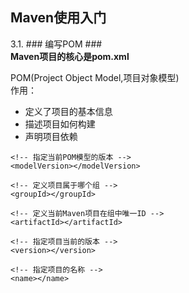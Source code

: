 ## Maven使用入门 ##

3.1.  ### 编写POM ###  
__Maven项目的核心是pom.xml__ 

POM(Project Object Model,项目对象模型)  
作用：  
- 定义了项目的基本信息
- 描述项目如何构建
- 声明项目依赖
<!--  -->
<project>

	<!-- 指定当前POM模型的版本 -->
	<modelVersion></modelVersion>

	<!-- 定义项目属于哪个组 -->
	<groupId></groupId>

	<!-- 定义当前Maven项目在组中唯一ID -->
	<artifactId></artifactId>

	<!-- 指定项目当前的版本 -->
	<version></version>

	<!-- 指定项目的名称 -->
	<name></name>
</project>
